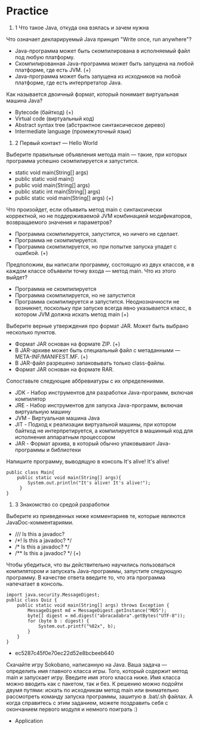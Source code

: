 # Practice

1. 1 Что такое Java, откуда она взялась и зачем нужна

Что означает декларируемый Java принцип "Write once, run anywhere"?

 - Java-программа может быть скомпилирована в исполняемый файл под любую платформу.
 - Скомпилированная Java-программа может быть запущена на любой платформе, где есть JVM. (+)
 - Java-программа может быть запущена из исходников на любой платформе, где есть интерпретатор Java.

Как называется двоичный формат, который понимает виртуальная машина Java?

 - Bytecode (байткод) (+)
 - Virtual code (виртуальный код)
 - Abstract syntax tree (абстрактное синтаксическое дерево)
 - Intermediate language (промежуточный язык)

1. 2 Первый контакт — Hello World

Выберите правильные объявления метода main — такие, при которых программа успешно скомпилируется и запустится.

 - static void main(String[] args)
 - public static void main()
 - public void main(String[] args)
 - public static int main(String[] args)
 - public static void main(String[] args) (+)

Что произойдет, если объявить метод main с синтаксически корректной, но не поддерживаемой JVM комбинацией модификаторов, возвращаемого значения и параметров?

 - Программа скомпилируется, запустится, но ничего не сделает.
 - Программа не скомпилируется.
 - Программа скомпилируется, но при попытке запуска упадет с ошибкой. (+)

Предположим, вы написали программу, состоящую из двух классов, и в каждом классе объявили точку входа — метод main. Что из этого выйдет?

 - Программа не скомпилируется
 - Программа скомпилируется, но не запустится
 - Программа скомпилируется и запустится. Неоднозначности не возникнет, поскольку при запуске всегда явно указывается класс, в котором JVM должна искать метод main (+)

Выберите верные утверждения про формат JAR. Может быть выбрано несколько пунктов.

 - Формат JAR основан на формате ZIP. (+)
 - В JAR-архиве может быть специальный файл с метаданными — META-INF/MANIFEST.MF. (+)
 - В JAR-файл разрешено запаковывать только class-файлы.
 - Формат JAR основан на формате RAR.

Сопоставьте следующие аббревиатуры с их определениями.

 - JDK - Набор инструментов для разработки Java-программ, включая компилятор
 - JRE - Набор инструментов для запуска Java-программ, включая виртуальную машину
 - JVM - Виртуальная машина Java
 - JIT - Подход к реализации виртуальной машины, при котором байткод не интерпретируется, а компилируется в машинный код для исполнения аппаратным процессором
 - JAR - Формат архива, в который обычно упаковывают Java-программы и библиотеки

Напишите программу, выводящую в консоль It's alive! It's alive!

    public class Main{
        public static void main(String[] args){
            System.out.println("It's alive! It's alive!");
         }
    }

1. 3 Знакомство со средой разработки

Выберите из приведенных ниже комментариев те, которые являются JavaDoc-комментариями.

 - /// Is this a javadoc?
 - /*! Is this a javadoc? */
 - /* Is this a javadoc? */
 - /** Is this a javadoc? */ (+)

Чтобы убедиться, что вы действительно научились пользоваться компилятором и запускать Java-программы, запустите следующую программу. В качестве ответа введите то, что эта программа напечатает в консоль.



    import java.security.MessageDigest;
    public class Quiz {
        public static void main(String[] args) throws Exception {
            MessageDigest md = MessageDigest.getInstance("MD5");
            byte[] digest = md.digest("abracadabra".getBytes("UTF-8"));
            for (byte b : digest) {
                System.out.printf("%02x", b);
            }
        }
    }

 - ec5287c45f0e70ec22d52e8bcbeeb640

Скачайте игру Sokobano, написанную на Java. Ваша задача — определить имя главного класса игры. Того, который содержит метод main и запускает игру. Введите имя этого класса ниже. Имя класса можно вводить как с пакетом, так и без.
К решению можно подойти двумя путями: искать по исходникам метод main или внимательно рассмотреть команду запуска программы, зашитую в .bat/.sh файлах.
А когда справитесь с этим заданием, можете поздравить себя с окончанием первого модуля и немного поиграть :)

 - Application
